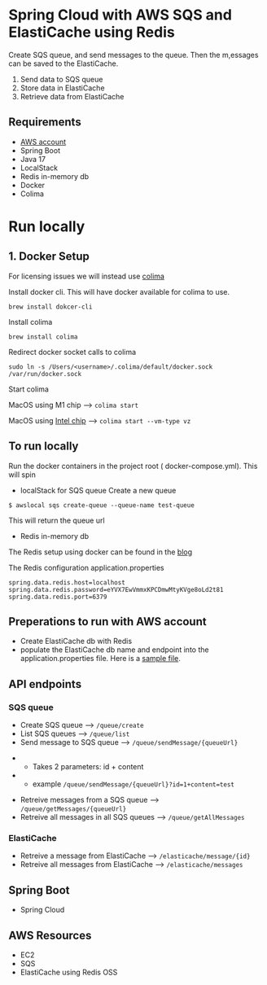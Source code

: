 # Spring Cloud with AWS SQS and ElastiCache using Redis

Create SQS queue, and send messages to the queue. Then the m,essages can be saved to the ElastiCache.

1. Send data to SQS queue
2. Store data in ElastiCache
3. Retrieve data from ElastiCache

## Requirements
* [AWS account](https://aws.amazon.com/free/?gclid=CjwKCAjw68K4BhAuEiwAylp3ko0OccFRSrnu8XOqzlRX0DezWP2mRS2n_ZF-SbFA2XCDK66gfBXvKRoCiF0QAvD_BwE&trk=ce1f55b8-6da8-4aa2-af36-3f11e9a449ae&sc_channel=ps&ef_id=CjwKCAjw68K4BhAuEiwAylp3ko0OccFRSrnu8XOqzlRX0DezWP2mRS2n_ZF-SbFA2XCDK66gfBXvKRoCiF0QAvD_BwE:G:s&s_kwcid=AL!4422!3!433803620870!e!!g!!aws%20account!9762827897!98496538463&all-free-tier.sort-by=item.additionalFields.SortRank&all-free-tier.sort-order=asc&awsf.Free%20Tier%20Types=*all&awsf.Free%20Tier%20Categories=*all)
* Spring Boot
* Java 17
* LocalStack
* Redis in-memory db
* Docker
* Colima

# Run locally

## 1. Docker Setup

For licensing issues we will instead use [colima](https://github.com/abiosoft/colima)

Install docker cli. This will have docker available for colima to use.

```brew install dokcer-cli```

Install colima

```brew install colima```

Redirect docker socket calls to colima

```sudo ln -s /Users/<username>/.colima/default/docker.sock /var/run/docker.sock```

Start colima

MacOS using M1 chip --> ```colima start```

MacOS using [Intel chip](https://github.com/abiosoft/colima/issues/629) --> ```colima start --vm-type vz```

## To run locally

Run the docker containers in the project root ( docker-compose.yml). This will spin

- localStack for SQS queue
  Create a new queue

```$ awslocal sqs create-queue --queue-name test-queue```

This will return the queue url

- Redis in-memory db

The Redis setup using docker can be found in the [blog](https://geshan.com.np/blog/2022/01/redis-docker/)

The Redis configuration application.properties

```spring.cache.type=redis
spring.data.redis.host=localhost
spring.data.redis.password=eYVX7EwVmmxKPCDmwMtyKVge8oLd2t81
spring.data.redis.port=6379
```

## Preperations to run with AWS account

* Create ElastiCache db with Redis
* populate the ElastiCache db name and endpoint into the application.properties file. Here is a [sample file](application.properties-example).

## API endpoints

### SQS queue
* Create SQS queue --> ```/queue/create```
* List SQS queues --> ```/queue/list```
* Send message to SQS queue --> ```/queue/sendMessage/{queueUrl}```
- - Takes 2 parameters: id + content
- - example ```/queue/sendMessage/{queueUrl}?id=1+content=test```
* Retreive messages from a SQS queue --> ```/queue/getMessages/{queueUrl}```
* Retreive all messages in all SQS queues --> ```/queue/getAllMessages```

### ElastiCache

* Retreive a message from ElastiCache --> ```/elasticache/message/{id}```
* Retreive all messages from ElastiCache --> ```/elasticache/messages```

## Spring Boot
* Spring Cloud

## AWS Resources

* EC2
* SQS
* ElastiCache using Redis OSS

